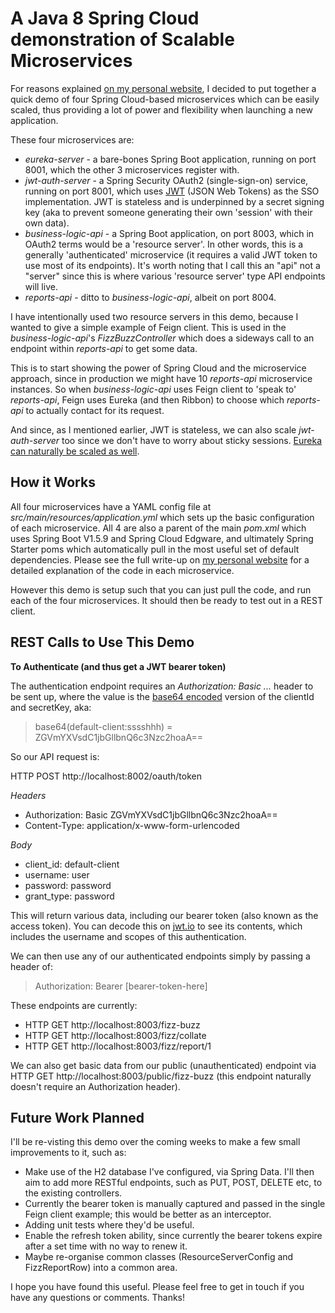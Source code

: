 # A Java 8 Spring Cloud demonstration of Scalable Microservices

For reasons explained [on my personal website](https://www.tristanperry.com/java8/spring/2017/12/23/java8-spring-cloud-microservice-demo.html), I decided to put together a quick demo of four Spring Cloud-based microservices which can be easily scaled, thus providing a lot of power and flexibility when launching a new application.

These four microservices are:

 * *eureka-server* - a bare-bones Spring Boot application, running on port 8001, which the other 3 microservices register with.
 * *jwt-auth-server* - a Spring Security OAuth2 (single-sign-on) service, running on port 8001, which uses [JWT](https://jwt.io/) (JSON Web Tokens) as the SSO implementation. JWT is stateless and is underpinned by a secret signing key (aka to prevent someone generating their own 'session' with their own data).
 * *business-logic-api* - a Spring Boot application, on port 8003, which in OAuth2 terms would be a 'resource server'. In other words, this is a generally 'authenticated' microservice (it requires a valid JWT token to use most of its endpoints). It's worth noting that I call this an "api" not a "server" since this is where various 'resource server' type API endpoints will live.
 * *reports-api* - ditto to *business-logic-api*, albeit on port 8004.

I have intentionally used two resource servers in this demo, because I wanted to give a simple example of Feign client. This is used in the *business-logic-api*'s *FizzBuzzController* which does a sideways call to an endpoint within *reports-api* to get some data.

This is to start showing the power of Spring Cloud and the microservice approach, since in production we might have 10 *reports-api* microservice instances. So when *business-logic-api* uses Feign client to 'speak to' *reports-api*, Feign uses Eureka (and then Ribbon) to choose which *reports-api* to actually contact for its request.

And since, as I mentioned earlier, JWT is stateless, we can also scale *jwt-auth-server* too since we don't have to worry about sticky sessions. [Eureka can naturally be scaled as well](http://cloud.spring.io/spring-cloud-static/spring-cloud.html#_peer_awareness).

## How it Works

All four microservices have a YAML config file at *src/main/resources/application.yml* which sets up the basic configuration of each microservice. All 4 are also a parent of the main *pom.xml* which uses Spring Boot V1.5.9 and Spring Cloud Edgware, and ultimately Spring Starter poms which automatically pull in the most useful set of default dependencies. Please see the full write-up on [my personal website](https://www.tristanperry.com/java8/spring/2017/12/23/java8-spring-cloud-microservice-demo.html) for a detailed explanation of the code in each microservice.

However this demo is setup such that you can just pull the code, and run each of the four microservices. It should then be ready to test out in a REST client.

## REST Calls to Use This Demo

**To Authenticate (and thus get a JWT bearer token)**

The authentication endpoint requires an *Authorization: Basic ...* header to be sent up, where the value is the [base64 encoded](https://www.base64encode.org/) version of the clientId and secretKey, aka:

 > base64(default-client:sssshhh) = ZGVmYXVsdC1jbGllbnQ6c3Nzc2hoaA==

So our API request is:

HTTP POST http://localhost:8002/oauth/token

*Headers*
* Authorization: Basic ZGVmYXVsdC1jbGllbnQ6c3Nzc2hoaA==
* Content-Type: application/x-www-form-urlencoded

*Body*
* client_id:	default-client
* username:	user
* password:	password
* grant_type:	password

This will return various data, including our bearer token (also known as the access token). You can decode this on [jwt.io](http://jwt.io/) to see its contents, which includes the username and scopes of this authentication.

We can then use any of our authenticated endpoints simply by passing a header of:

 > Authorization: Bearer [bearer-token-here]

These endpoints are currently:

* HTTP GET http://localhost:8003/fizz-buzz
* HTTP GET http://localhost:8003/fizz/collate
* HTTP GET http://localhost:8003/fizz/report/1

We can also get basic data from our public (unauthenticated) endpoint via HTTP GET http://localhost:8003/public/fizz-buzz (this endpoint naturally doesn't require an Authorization header).

## Future Work Planned

I'll be re-visting this demo over the coming weeks to make a few small improvements to it, such as:

* Make use of the H2 database I've configured, via Spring Data. I'll then aim to add more RESTful endpoints, such as PUT, POST, DELETE etc, to the existing controllers.
* Currently the bearer token is manually captured and passed in the single Feign client example; this would be better as an interceptor.
* Adding unit tests where they'd be useful.
* Enable the refresh token ability, since currently the bearer tokens expire after a set time with no way to renew it.
* Maybe re-organise common classes (ResourceServerConfig and FizzReportRow) into a common area.

I hope you have found this useful. Please feel free to get in touch if you have any questions or comments. Thanks!
